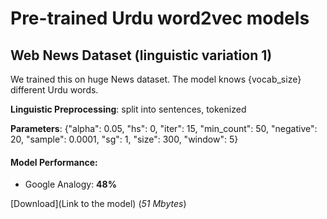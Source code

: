 # Pre-trained Urdu word2vec models 


## Web News Dataset (linguistic variation 1)

We trained this on huge News dataset. The model knows {vocab_size} different Urdu words.

**Linguistic Preprocessing**: split into sentences, tokenized

**Parameters**: {"alpha": 0.05, "hs": 0, "iter": 15, "min_count": 50, "negative": 20, "sample": 0.0001, "sg": 1, "size": 300, "window": 5}

#### Model Performance:

- Google Analogy: **48%**

[Download](Link to the model) (*51 Mbytes*)
